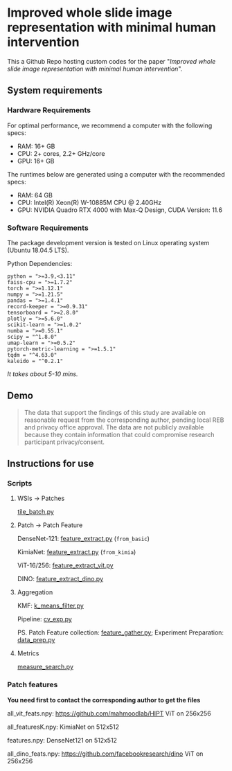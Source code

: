 # Improved whole slide image representation with minimal human intervention

This a Github Repo hosting custom codes for the paper "*Improved whole slide image representation with minimal human intervention*".

## System requirements

### Hardware Requirements

For optimal performance, we recommend a computer with the following specs:

* RAM: 16+ GB
* CPU: 2+ cores, 2.2+ GHz/core
* GPU: 16+ GB

The runtimes below are generated using a computer with the recommended specs:
 * RAM: 64 GB
 * CPU: Intel(R) Xeon(R) W-10885M CPU @ 2.40GHz 
 * GPU: NVIDIA Quadro RTX 4000 with Max-Q Design, CUDA Version: 11.6

### Software Requirements

The package development version is tested on Linux operating system (Ubuntu 18.04.5 LTS).

Python Dependencies:

    python = ">=3.9,<3.11"
    faiss-cpu = ">=1.7.2"
    torch = ">=1.12.1"
    numpy = ">=1.21.5"
    pandas = ">=1.4.1"
    record-keeper = ">=0.9.31"
    tensorboard = ">=2.8.0"
    plotly = ">=5.6.0"
    scikit-learn = ">=1.0.2"
    numba = ">=0.55.1"
    scipy = "^1.8.0"
    umap-learn = ">=0.5.2"
    pytorch-metric-learning = ">=1.5.1"
    tqdm = "^4.63.0"
    kaleido = "^0.2.1"


*It takes about 5-10 mins.*

## Demo

> The data that support the findings of this study are available on reasonable request from the corresponding author, pending local REB and privacy office approval. The data are not publicly available because they contain information that could compromise research participant privacy/consent.


## Instructions for use


### Scripts

1. WSIs -> Patches

    [tile_batch.py](hist/tile_batch.py)

1. Patch -> Patch Feature

    DenseNet-121: [feature_extract.py](hist/feature_extract.py) (`from_basic`)

    KimiaNet: [feature_extract.py](hist/feature_extract.py) (`from_kimia`)

    ViT-16/256: [feature_extract_vit.py](hist/feature_extract_vit.py)

    DINO: [feature_extract_dino.py](hist/feature_extract_dino.py)

1. Aggregation

    KMF: [k_means_filter.py](k_means_filter.py)

    Pipeline: [cv_exp.py](cv_exp.py)


    PS. Patch Feature collection: [feature_gather.py](hist/feature_gather.py); Experiment Preparation: [data_prep.py](hist/data_prep.py)
    

1.  Metrics

    [measure_search.py](measure_search.py)

### Patch features

**You need first to contact the corresponding author to get the files**

all_vit_feats.npy:  https://github.com/mahmoodlab/HIPT ViT on 256x256

all_featuresK.npy: KimiaNet on 512x512

features.npy: DenseNet121 on 512x512

all_dino_feats.npy: https://github.com/facebookresearch/dino ViT on 256x256